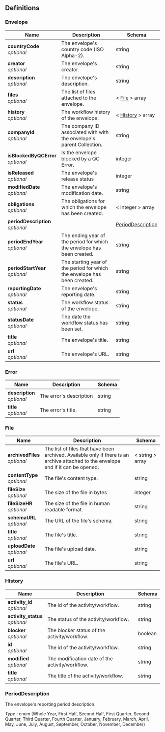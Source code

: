 
<a name="definitions"></a>
## Definitions

<a name="envelope"></a>
### Envelope

|Name|Description|Schema|
|---|---|---|
|**countryCode**  <br>*optional*|The envelope's country code (ISO Alpha-2).|string|
|**creator**  <br>*optional*|The envelope's creator.|string|
|**description**  <br>*optional*|The envelope's description.|string|
|**files**  <br>*optional*|The list of files attached to the envelope.|< [File](#file) > array|
|**history**  <br>*optional*|The workflow history of the envelope.|< [History](#history) > array|
|**companyId**  <br>*optional*|The company ID associated with with the envelope's parent Collection.|string|
|**isBlockedByQCError**  <br>*optional*|Is the envelope blocked by a QC Error.|integer|
|**isReleased**  <br>*optional*|The envelope's release status|integer|
|**modifiedDate**  <br>*optional*|The envelope's modification date.|string|
|**obligations**  <br>*optional*|The obligations for which the envelope has been created.|< integer > array|
|**periodDescription**  <br>*optional*||[PeriodDescription](#perioddescription)|
|**periodEndYear**  <br>*optional*|The ending year of the period for which the envelope has been created.|string|
|**periodStartYear**  <br>*optional*|The starting year of the period for which the envelope has been created.|string|
|**reportingDate**  <br>*optional*|The envelope's reporting date.|string|
|**status**  <br>*optional*|The workflow status of the envelope.|string|
|**statusDate**  <br>*optional*|The date the workflow status has been set.|string|
|**title**  <br>*optional*|The envelope's title.|string|
|**url**  <br>*optional*|The envelope's URL.|string|


<a name="error"></a>
### Error

|Name|Description|Schema|
|---|---|---|
|**description**  <br>*optional*|The error's description|string|
|**title**  <br>*optional*|The error's title.|string|


<a name="file"></a>
### File

|Name|Description|Schema|
|---|---|---|
|**archivedFiles**  <br>*optional*|The list of files that have been archived. Available only if there is an archive attached to the envelope and if it can be opened.|< string > array|
|**contentType**  <br>*optional*|The file's content type.|string|
|**fileSize**  <br>*optional*|The size of the file in bytes|integer|
|**fileSizeHR**  <br>*optional*|The size of the file in human readable format.|string|
|**schemaURL**  <br>*optional*|The URL of the file's schema.|string|
|**title**  <br>*optional*|The file's title.|string|
|**uploadDate**  <br>*optional*|The file's upload date.|string|
|**url**  <br>*optional*|The file's URL.|string|


<a name="history"></a>
### History

|Name|Description|Schema|
|---|---|---|
|**activity_id**  <br>*optional*|The id of the activity/workflow.|string|
|**activity_status**  <br>*optional*|The status of the activity/workflow.|string|
|**blocker**  <br>*optional*|The blocker status of the activity/workflow.|boolean|
|**id**  <br>*optional*|The id of the activity/workflow.|string|
|**modified**  <br>*optional*|The modification date of the activity/workflow.|string|
|**title**  <br>*optional*|The title of the activity/workflow.|string|


<a name="perioddescription"></a>
### PeriodDescription
The envelope's reporting period description.

*Type* : enum (Whole Year, First Half, Second Half, First Quarter, Second Quarter, Third Quarter, Fourth Quarter, January, February, March, April, May, June, July, August, September, October, November, December)




